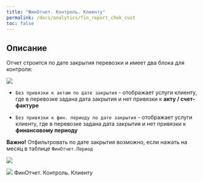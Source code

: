 ```yaml
---
title: "ФинОтчет. Контроль. Клиенту"
permalink: /docs/analytics/fin_report_chek_cust
toc: false
---
```


## Описание

Отчет строится по дате закрытия перевозки и имеет два блока для контроля:

![](../../images/grid_tools/add_button.png) 

- `Без привязки к актам по дате закрытия` - отображает услуги клиенту,
где в перевозке задана дата закрытия и нет привязки к **акту / счет-фактуре**

- `Без привязки к фин. периоду по дате закрытия` - отображает услуги клиенту,
где в перевозке задана дата закрытия и нет привязки к **финансовому периоду**

**Важно!** Отфильтровать по дате закрытия возможно,
если нажать на месяц в таблице `ФинОтчет.Период`

![](../../images/arctl_work_window_panel.png)

![](../../images/analytics/fin_report_check_cust.png)
ФинОтчет. Контроль. Клиенту
